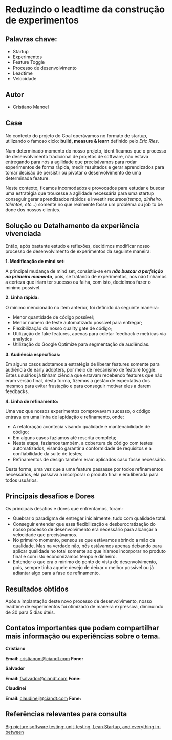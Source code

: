 # Reduzindo o leadtime da construção de experimentos

## Palavras chave:
* Startup
* Experimentos
* Feature Toggle
* Processo de desenvolvimento
* Leadtime
* Velocidade

## Autor
* Cristiano Manoel

## Case

No contexto do projeto do Goal operávamos no formato de startup, utilizando o famoso ciclo: **build, measure & learn** definido pelo *Eric Ries*.

Num determinado momento do nosso projeto, identificamos que o processo de desenvolvimento tradicional de projetos de software, não estava entregando para nós a agilidade que precisávamos para rodar experimentos de forma rápida, medir resultados e gerar aprendizados para tomar decisão de persistir ou pivotar o desenvolvimento de uma determinada feature.

Neste contexto, ficamos incomodados e provocados para estudar e buscar uma estratégia que trouxesse a agilidade necessária para uma startup conseguir gerar aprendizados rápidos e investir recursos(*tempo, dinheiro, talentos, etc...*) somente no que realmente fosse um problema ou job to be done dos nossos clientes.

## Solução ou Detalhamento da experiência vivenciada

Então, após bastante estudo e reflexões, decidimos modificar nosso processo de desenvolvimento de experimentos da seguinte maneira:

**1. Modificação de mind set:**

A principal mudança de mind set, consistiu-se em ***não buscar a perfeição no primeiro momento***, pois, se tratando de experimentos, nos não tinhamos a certeza que iriam ter sucesso ou falha, com isto, decidimos fazer o mínimo possível.

**2.  Linha rápida:**

O mínimo mencionado no item anterior, foi definido da seguinte maneira:
* Menor quantidade de código possível;
* Menor número de teste automatizado possível para entregar;
* Flexibilização do nosso quality gate de código;
* Utilização de fake features, apenas para coletar feedback e metricas via analytics
* Utilização do Google Optimize para segmentação de audiências.

**3.  Audiência específicas:**

Em alguns casos adotamos a estratégia de liberar features somente para  audiência de early adopters, por meio de mecanismo de feature toggle. Estes usuários já tinham ciência que estavam recebendo features que não eram versão final, desta forma, fizemos a gestão de expectativa dos mesmos para evitar frustação e para conseguir motivar eles a darem feedbacks.

**4.  Linha de refinamento:**

Uma vez que nossos experimentos comprovavam sucesso, o código entrava em uma linha de lapidação e refinamento, onde:

* A refatoração acontecia visando qualidade e mantenabilidade de código;
* Em alguns casos faziamos até rescrita completa;
* Nesta etapa, faziamos também, a cobertura de código com testes automatizados, visando garantir a conformidade de requisitos e a confiabilidade da suite de testes;
* Refinamentos de design também eram aplicados caso fosse necessário.

Desta forma, uma vez que a uma feature passasse por todos refinamentos necessários, ela passava a incorporar o produto final e era liberada para todos usuários.

## Principais desafios e Dores

Os principais desafios e dores que enfrentamos, foram:

* Quebrar o paradigma de entregar inicialmente, tudo com qualidade total.
* Conseguir entender que essa flexibilização e desburocratização do nosso processo de desenvolvimento era necessário para alcançar a velocidade que precisávamos. 
* No primeiro momento, pensou se que estávamos abrindo a mão da qualidade. Mas na verdade não, nós estávamos apenas deixando para aplicar qualidade no total somente ao que iríamos incorporar no produto final e com isto economizamos tempo e dinheiro.
* Entender o que era o mínimo do ponto de vista de desenvolvimento, pois, sempre tinha aquele desejo de deixar o melhor possível ou já adiantar algo para a fase de refinamento.

## Resultados obtidos

Após a implantação deste novo processo de desenvolvimento, nosso leadtime de experimentos foi otimizado de maneira expressiva, diminuindo de 30 para 5 dias úteis.

## Contatos importantes que podem compartilhar mais informação ou experiências sobre o tema.

**Cristiano**

**Email**: cristianom@ciandt.com
**Fone:**

**Salvador**

**Email**: fsalvador@ciandt.com
**Fone:**

**Claudinei**

**Email**: claudineij@ciandt.com
**Fone:**

## Referências relevantes para consulta

[Big picture software testing: unit-testing, Lean Startup, and everything in-between](https://dev.to/codewithoutrules/big-picture-software-testing-unit-testing-lean-startup-and-everything-in-between)